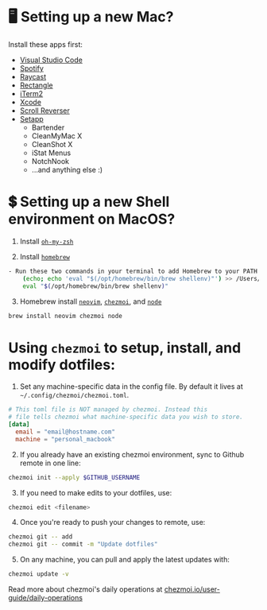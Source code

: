 # 🖥️ Setting up a new Mac?

Install these apps first:
* [Visual Studio Code](https://code.visualstudio.com/)
* [Spotify](https://www.spotify.com/de-en/download/mac/)
* [Raycast](https://www.raycast.com)
* [Rectangle](https://rectangleapp.com)
* [iTerm2](https://iterm2.com)
* [Xcode](https://apple.com/xcode)
* [Scroll Reverser](https://pilotmoon.com)
* [Setapp](https://setapp.com)
  * Bartender
  * CleanMyMac X
  * CleanShot X
  * iStat Menus
  * NotchNook
  * ...and anything else :)

# 💲 Setting up a new Shell environment on MacOS?

1. Install [`oh-my-zsh`](https://ohmyz.sh/)

2. Install [`homebrew`](https://brew.sh)

```sh
- Run these two commands in your terminal to add Homebrew to your PATH:
    (echo; echo 'eval "$(/opt/homebrew/bin/brew shellenv)"') >> /Users/rpalaguachi/.zprofile
    eval "$(/opt/homebrew/bin/brew shellenv)"
```

3.  Homebrew install [`neovim`](https://neovim.io/), [`chezmoi`](https://www.chezmoi.io/quick-start/), and [`node`](https://nodejs.org/en/download/package-manager)

```sh
brew install neovim chezmoi node
```

# Using `chezmoi` to setup, install, and modify dotfiles:

1. Set any machine-specific data in the config file. By default it lives at `~/.config/chezmoi/chezmoi.toml`.
```toml
# This toml file is NOT managed by chezmoi. Instead this
# file tells chezmoi what machine-specific data you wish to store.
[data]
  email = "email@hostname.com"
  machine = "personal_macbook"
```

2. If you already have an existing chezmoi environment, sync to Github remote in one line:
```sh
chezmoi init --apply $GITHUB_USERNAME
```

3. If you need to make edits to your dotfiles, use:
```sh
chezmoi edit <filename>
```

4. Once you're ready to push your changes to remote, use:
```sh
chezmoi git -- add
chezmoi git -- commit -m "Update dotfiles"
```

5. On any machine, you can pull and apply the latest updates with:
```sh
chezmoi update -v
```

Read more about chezmoi's daily operations at
[chezmoi.io/user-guide/daily-operations](chezmoi.io/user-guide/daily-operations)
